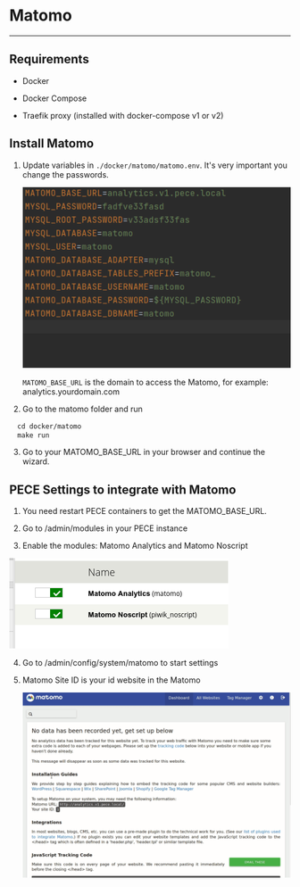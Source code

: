 # Matomo

---

## Requirements

- Docker

- Docker Compose

- Traefik proxy (installed with docker-compose v1 or v2)

## Install Matomo

1) Update variables in `./docker/matomo/matomo.env`. It's very important you change the passwords.

   ![](../media/matomo-variables.png)

   `MATOMO_BASE_URL` is the domain to access the Matomo, for example: analytics.yourdomain.com

2) Go to the matomo folder and run

 ```shell
   cd docker/matomo
   make run
   ```

3) Go to your MATOMO_BASE_URL in your browser and continue the wizard.

## PECE Settings to integrate with Matomo

1) You need restart PECE containers to get the MATOMO_BASE_URL.

2) Go to /admin/modules in your PECE instance

3) Enable the modules: Matomo Analytics and Matomo Noscript

  ![](../media/matomo-modules.png)

4) Go to /admin/config/system/matomo to start settings

5) Matomo Site ID is your id website in the Matomo

   ![](../media/matomo-site-id.gif)

